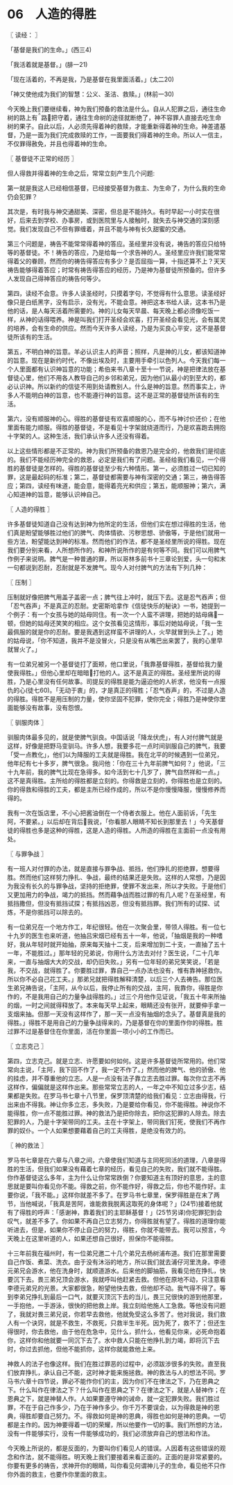 # 06　人造的得胜



〖 读经： 〗

「基督是我们的生命。」(西三4)

「我活着就是基督。」(腓一21)

「现在活着的，不再是我，乃是基督在我里面活着。」(太二20)

「神又使他成为我们的智慧：公义、圣洁、救赎。」(林前一30)

今天晚上我们要继续看，神为我们预备的救法是什么。自从人犯罪之后，通往生命树的路上有路把守着，通往生命树的途径就断绝了，神不容罪人直接去吃生命树的果子。自此以后，人必须先得着神的救赎，才能重新得着神的生命。神差遣基督，乃是一面为我们完成救赎的工作，一面要我们得着神的生命。所以人一信主，不仅罪得赦免，并且也得着神的生命。



〖 基督徒不正常的经历 〗

但人得救并得着神的生命之后，常常立刻产生几个问题: 

第一就是我这人已经相信基督，已经接受基督为救主、为生命了，为什么我的生命仍会犯罪？

其次是，有时我与神交通甜美、深密，但总是不能持久。有时早起一小时实在很好，后来去到学校、办事房，或到医院里与人接触时，就失去与神交通的深刻感觉。我们发现自己不但有罪缠着，并且不能与神有长久甜蜜的交通。

第三个问题是，祷告不能常常得着神的答应。圣经里并没有说，祷告的答应只给特等的基督徒。不！祷告的答应，乃是给每一个求告神的人。圣经里应许我们能常常得着父的眷顾，然而你的祷告得答应有多少？是否屈指一算，十指还算不上？天天祷告能够得着答应；时常有祷告得答应的经历，乃是神为基督徒所预备的。但许多人发现自己得神答应的祷告何等少。

第四，读经不会意。许多人读圣经时，只摸着字句，不觉得有什么意思。读圣经好像只是白纸黑字，没有启示，没有光，不能会意。神把这本书给人读，这本书乃是他的话，是人每天活着所需要的。神的儿女每天早晨、每天晚上都必须像吃饭一样，从神的话得喂养。神是叫我们打开圣经会欢喜，打开圣经会看见光，会有属灵的培养，会有生命的供应。然而今天许多人读经，乃是为买良心平安，这不是基督徒所该有的生活。

第五，不明白神的旨意。羊必认识主人的声音；照样，凡是神的儿女，都该知道神的旨意。现在是新约时代，不像出埃及时，主要用手牵引以色列人。今天我们每一个人里面都有认识神旨意的功能；希伯来书八章十至十一节说，神是把律法放在基督徒心里，他们不用各人教导自己的乡邻和弟兄，因为他们从最小的到至大的，都必认识神。所以新约的信徒不用到处请教别人。什么是神的旨意。然而事实上，许多人不能明白神的旨意，也不能遵行神的旨意。这不是正常的基督徒所该有的生活。

第六，没有顺服神的心。得胜的基督徒有欢喜顺服的心，而不与神讨价还价；在他里面有能力顺服。得胜的基督徒，不是看见十字架就绕道而行，乃是欢喜跑去拥抱十字架的人。这种生活，我们承认许多人还没有得着。

以上这些情形都是不正常的。神为我们所预备的救恩乃是完全的，他救我们是彻底的。我们不能经历神完全的救恩，必定是我们有了问题。圣经给我们看见，一个得胜的基督徒是怎样的。得胜的基督徒至少有六种情形。第一，必须胜过一切已知的罪，这是最起码的标准；第二，基督徒都需要与神有深密的交通；第三，祷告得答应；第四，读经有味道，能会意，能得着亮光和供应；第五，能顺服神；第六，满心知道神的旨意，能够认识神自己。



〖 人造的得胜 〗

许多基督徒知道自己没有达到神为他所定的生活，但他们实在想过得胜的生活，他们真是盼望能够胜过他们的脾气、肉体情欲、污秽思想、骄傲等，于是他们就用一些方法，盼望能达到神的标准。然而他们的作法，都不是圣经里所说的得胜。现在我们要分别来看，人所想所作的，和神所说所作的是有何等不同。我们可以用脾气作例子来说明。脾气是一种普通的罪，所以哥林多前书十三章论到爱，头一句和末一句都说到忍耐，忍耐就是不发脾气。现今人对付脾气的方法有下列几种：



〖 压制 〗

压制就好像把脾气用盖子盖密一点；脾气往上冲时，就压下去。这是忍气吞声；但「忍气吞声」不是真正的忍耐。史密斯哈拿作《信徒快乐的秘诀》一书，她提到一个例子：有一个女孩与她的姑母同住。有一次一个人蛮不讲理，把她的姑母痛一顿，但她的姑母还笑笑的相应。这个女孩看见这情形，事后对她姑母说，「我一生最佩服的就是你的忍耐。要是我遇到这样蛮不讲理的人，火早就冒到头上了。」她的姑母说，「你不知道，我并不是没冒火，只是没有从嘴巴出来罢了，我的心里早就冒火了。」

有一位弟兄被另一个基督徒打了面颊，他口里说，「我靠基督得胜，基督给我力量使我得胜。」但他心里却在暗暗打他的人。这不是真正的得胜。圣经里所说的得胜，乃是心里没有任何故事。司提反的得胜是能为逼迫他的人祈求，他没有一点报仇的心(徒七60)。「无动于衷」的，才是真正的得胜；「忍气吞声」的，不过是人造的得胜。得胜不是用压制的力量，使你坚固不犯罪，使你完全；得胜乃是神使你里面能够没有故事，没有怨恨。



〖 驯服肉体 〗

驯服肉体最多见的，就是使脾气驯良。中国话说「降龙伏虎」，有人对付脾气就是这样，好像是把野马变驯马。许多人想，我要多花一点时间驯服自己的脾气，我要「受一点教化」，他们以为降服的工夫就是得胜。我在北平的时候遇到一位弟兄，他年纪有七十多岁，脾气很急。我问他：「你在三十九年前脾气如何？」他说，「三十九年前，我的脾气比现在急得多。如今活到七十几岁了，脾气自然祥和一点。」这不是真得胜。主所给的得胜都是立刻的。你得救是立刻的，你得胜也是立刻的。你的得救和得胜的工夫，都是主所已经作成的，所以不是你慢慢降服，慢慢修养而得的。

我有一次在饭店里，不小心把酱油倒在一个侍者衣服上。他在人面前诉，「先生阿，不要紧。」以后却在背后我说，「你看那人眼睛不知长到那里去！」今天基督徒的得胜也多是这种的得胜，这是人造的得胜。人所造的得胜在主面前一点没有用处。



〖 与罪争战 〗

有一班人对付罪的办法，就是直接与罪争战、抵挡，他们挣扎的拒绝罪，想要得胜。然而他们这样努力挣扎、争战，最终的结果还是失败。这样的人常想，乃是因为我没有长久的与罪争战，坚持的拒绝罪，使罪不发出来，所以才失败。于是他们又更加用力的争战，竭力的抵挡。然而藉争战而胜过罪的有几人呢？在圣经里，有抵挡撒但，但没有抵挡试探；有抵挡凶恶，但没有抵挡罪。我们所有的试探、试炼，不是你抵挡可以除去的。

有一位弟兄在一个地方作工，年纪很轻。他在一次聚会里，带领人得胜。有一位七十九岁的医生也来听道，他抽吕宋烟已经有五十一年，他说，「抽烟是我的一种嗜好，我从年轻时就开始抽，原来每天抽十二支，后来增加到二十支，一直抽了五十一年，不能胜过。」那年轻的兄弟说，你用什么方法去对付？医生说，「二十几年来，一直与抽烟大大的交战，却仍旧失败。」另有一位年轻的弟兄笑笑说，「若是我，不交战，就得胜了。你要胜过罪，靠自己一点办法也没有，惟有靠神拯救你。所以你不必自己花工夫。」那弟兄就把得胜解释清楚，以后三个人去祷告。那位医生弟兄祷告说，「主阿，从今以后，我停止所有的交战，主阿，我靠你，得胜是你作的，不是我用自己的力量争战得胜的。」过三个月他作见证说，「我五十年来所抽的烟，一时之间就得释放了。本来每天早上起来，眼睛还没有张开，就要伸手拿一支烟来抽。但那一天没有这样作了，那一天一点没有抽烟的念头了。基督真是我的得胜。」得胜不是用自己的力量争战得来的，乃是基督在你的里面作你的得胜。胜过罪不过是基督住在你里面，活在你里面一项小小的工作而已。



〖 立志克己 〗

第四，立志克己。就是立志、许愿要如何如何。这是许多基督徒所常用的。他们常常向主说，「主阿，我下回不作了，我一定不作了。」然而他的脾气、他的骄傲、他的挂虑，并不尊重他的立志。人是一点没有法子靠立志去胜过罪。每次你立志不再这样作，偏偏就是这样作出来。那些常常立志的人，一年之中不知立过多少志，结果都是失败。在罗马书七章十八节里，保罗顶清楚的给我们看见：立志由得我，行出来由不得我。神让你多立志，多失败，乃是要给你看见，你不能得胜。神说你不能得胜，你一点不能胜过罪。神的救法乃是把你除去，把你这犯罪的人除去。除去犯罪的人，乃是十字架带同的工夫。主在十字架上，带同我们钉死，使我们不再作罪的奴仆。一个人如果想要藉着自己的工夫得胜，是绝没有效力的。



〖 神的救法 〗

罗马书七章是在六章与八章之间，六章使我们知道与主同死同活的道理，八章是得胜的生活，但我们如果没有藉着七章的经历，看见自己的失败，我们就不能得胜。你作基督徒这么多年，主为什么让你常常跌倒？你要知道主有顶好的意思，主的意思就是要叫你看见你不能。得救之前，你不能作好，得救之后，你也不能作好。主要你说，「我不能。」这样你就差不多了。在罗马书七章里，保罗得胜是在末了两节，当他喊说，「我真是苦阿，谁能救我脱离这取死的身体呢？」(24节)接着他就有了得胜的呼声：「感谢神，靠着我们的主耶稣基督！」(25节另译)你犯罪犯到会叹气，就差不多了。你如果不再自己立志努力，你得胜就有望了。得胜的道理你能听进去，但是，如果你不停止自己的努力，得胜，你就不能带去。我可以预言，今天晚上在这里听道的人，如果还想自己很好，担保你不能得胜。

十三年前我在福州时，有一位弟兄邀二十几个弟兄去杨树浦布道。我们在那里需要自己作饭、煮菜、洗衣。由于没有沐浴的地方，所以我们就去浦仔河里洗身。李德元弟兄会游水，他在洗身时，就顺道游水。后来他的脚抽筋，我看见他在挣扎，快要沉下去。畏三弟兄顶会游水，我就呼叫他赶紧去救。但他在原地不动，只注意看李德元弟兄的光景。大家都很急，盼望他快去救，但他却不动。我气得不得了。等到李弟兄挣扎到最后一口气，就要灭顶沉下去的当儿，畏三兄很快的游到他那里，一手抱他，一手游泳，很快的把他救上岸。我立刻给他施人工急救。等他没有问题了，我就对畏三弟兄说，你若早去救他，他就免受这么多苦了。他对我说，我们救人有一个诀窍，就是不救生，不救死，只救半生半死。因为死了，救不了；但还生得很时，你去救他，由于他在危急中，见什么，抓什么，他看见你来，必死命抱着你，这样你和他就要一同沉下去了。水中救人只能在他挣扎到力竭，即将沉下去时，你过去抓他，但他不能抓你，这样你就能救他上来。

神救人的法子也像这样。我们在胜过罪恶的过程中，必须跋涉很多的失败。直至我们放弃挣扎，承认自己不能，这时神才能来施拯救。神的救法与人的想法不同。罗马书六章十四节说，罪必不能作你们的主，因为你们不在律法之下，乃在恩典之下。什么叫作在律法之下？什么叫作在恩典之下？在律法之下，就是人替神作；在恩典之下，就是神替人作。人如果要遵守神的诫命，就一定犯罪失败。我们胜过罪，不在于自己作多少，乃在于神作多少。你千万不要误会，以为得救是神的恩典，得胜却要自己努力。不。得救如何是神的恩典，得胜也如何是神的恩典。一切都是主作的。因为神要得着一切的荣耀，所以他要作一切的事。我们所想的方法，没有一件能够实行，没有一件能够成功的，我们必须放弃自己的想法和作法。

今天晚上所说的，都是反面的，为要叫你们看见人的错误。人因着有这些错误的观念和作法，就不能得胜。明天晚上我们要接着来看正面的。正面的是非常紧要的。你要有更多的祷告，求神开你的眼睛，叫你看见何谓神儿子的生命，看见他不只作你外面的救主，也要作你里面的救主。

